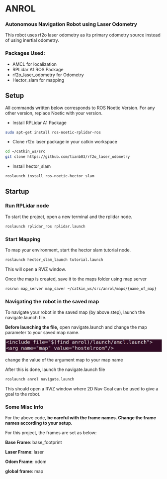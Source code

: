 # ANROL

### Autonomous Navigation Robot using Laser Odometry

This robot uses rf2o laser odometry as its primary odometry source instead of using inertial odometry.

### Packages Used:

- AMCL for localization
- RPLidar A1 ROS Package
- rf2o_laser_odometry for Odometry
- Hector_slam for mapping

## Setup

All commands written below corresponds to ROS Noetic Version. For any other version, replace Noetic with your version.

- Install RPLidar A1 Package

```bash
sudo apt-get install ros-noetic-rplidar-ros
```

- Clone rf2o laser package in your catkin workspace

```bash
cd ~/catkin_ws/src
git clone https://github.com/tianb03/rf2o_laser_odometry
```

- Install hector_slam

```bash
roslaunch install ros-noetic-hector_slam
```

## Startup

### Run RPLidar node

To start the project, open a new terminal and the rplidar node.

```bash
roslaunch rplidar_ros rplidar.launch
```

### Start Mapping

To map your environment, start the hector slam tutorial node.

```bash
roslaunch hector_slam_launch tutorial.launch
```

This will open a RViZ window.

Once the map is created, save it to the maps folder using map server

```bash
rosrun map_server map_saver ~/catkin_ws/src/anrol/maps/{name_of_map}
```

### Navigating the robot in the saved map

To navigate your robot in the saved map (by above step), launch the navigate.launch file.

******************Before launching the file,****************** open navigate.launch and change the map parameter to your saved map name. 

![change the value of the argument map to your map name](screenshots/map_arg.png)

change the value of the argument map to your map name

After this is done, launch the navigate.launch file

```bash
roslaunch anrol navigate.launch
```

This should open a RViZ window where 2D Nav Goal can be used to give a goal to the robot. 

### Some Misc Info

For the above code, ************************be careful with the frame names. Change the frame names according to your setup.************************ 

For this project, the frames are set as below: 

**Base Frame**: base_footprint

**Laser Frame**: laser

**Odom Frame**: odom

**global frame**: map
